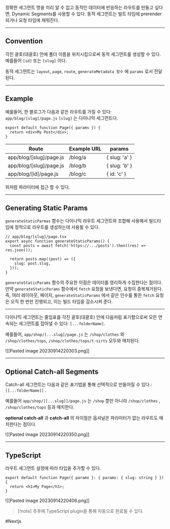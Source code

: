 정확한 세그먼트 명을 미리 알 수 없고 동적인 데이터에 반응하는 라우트를 만들고 싶다면, Dynamic Segments를 사용할 수 있다. 동적 세그먼트는 빌트 타임에 prerender 되거나 요청 타임에 채워진다.

---

## Convention

각진 괄호(대괄호) 안에 폴더 이름을 위치시킴으로써 동적 세그먼트를 생성할 수 있다. 예를들어 `[id]` 또는 `[slug]` 이다.

동적 세그먼트는 `layout`, `page`, `route`, `generateMetadata 함수` 에 `params` 로서 전달된다.

---

## Example

예를들어, 한 블로그가 다음과 같은 라우트를 가질 수 있다: `app/blog/[slug]/page.js` `[slug]` 는 다이나믹 세그먼트다.

```tsx
export default function Page({ params }) {
  return <div>My Post</div>;
}
```

|Route|Example URL|params|
|---|---|---|
|app/blog/[slug]/page.js|/blog/a|{ slug: 'a' }|
|app/blog/[slug]/page.js|/blog/b|{ slug: 'b' }|
|app/blog/[id]/page.js|/blog/c|{ id: 'c' }|

위처럼 파라미터에 접근 할 수 있다.

---

## Generating Static Params

`generateStaticParmas` 함수는 다이나믹 라우트 세그먼트와 조합해 사용해서 빌드타임에 정적으로 라우트를 생성하는데 사용될 수 있다.

```tsx
// app/blog/[slug]/page.tsx
export async function generateStaticParams() {
  const posts = await fetch('https://.../posts').then((res) => res.json());
 
  return posts.map((post) => ({
    slug: post.slug,
  }));
}
```

`generateStaticParams` 함수의 주요한 이점은 데이터를 영리하게 수집한다는 점이다. 만약 `generateStaticParams` 함수에서 `fetch` 요청을 보낸다면, 요청이 중복제거된다. 즉, 여러 레이아웃, 페이지, `generateStaticParams` 에서 같은 인수를 통한 `fetch` 요청은 오직 한 번만 진행되고, 이는 빌드 타임을 감소시켜 준다.

---

다이나믹 세그먼트는 줄임표를 각진 괄호(대괄호) 안에 다음처럼 표기함으로써 모든 연속되는 세그먼트를 잡아낼 수 있다: `[...folderName]`.

예를들어, `app/shop/[...slug]/page.js` 는 `/shop/clothes` 와 `/shop/clothes/tops`, `/shop/clothes/tops/t-sirts` 모두와 매치된다.

![[Pasted image 20230914220303.png]]

---

## Optional Catch-all Segments

Catch-all 세그먼트는 다음과 같은 표기법을 통해 선택적으로 만들어질 수 있다.: `[[...folderName]]` .

예를들어 `app/shop/[[...slug]]/page.js` 는 `/shop` 뿐만 아니라 `/shop/clothes` , `/shop/clothes/tops` 등과 매치한다.

**optional catch-all** 과 **catch-all** 의 차이점은 옵셔널은 파라미터가 없는 라우트도 매치한다는 점이다.

![[Pasted image 20230914220350.png]]

---

## TypeScript

라우트 세그먼트 설정에 따라 타입을 추가할 수 있다.

```tsx
export default function Page({ params }: { params: { slug: string } }) {
  return <h1>My Page</h1>;
}
```

![[Pasted image 20230914220406.png]]
> [!note] 추후에 TypeScript plugin을 통해 자동으로 완료될 수 있다.

#Nextjs 